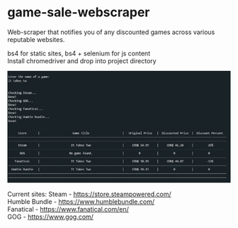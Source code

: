 # game-sale-webscraper

Web-scraper that notifies you of any discounted games across various reputable websites.

bs4 for static sites, bs4 + selenium for js content \
Install chromedriver and drop into project directory

![Game Search Output Example](https://github.com/lenwi/game-sale-webscraper/blob/main/gamescraperoutput.PNG)

Current sites:
Steam - https://store.steampowered.com/ \
Humble Bundle - https://www.humblebundle.com/ \
Fanatical - https://www.fanatical.com/en/ \
GOG - https://www.gog.com/ 
